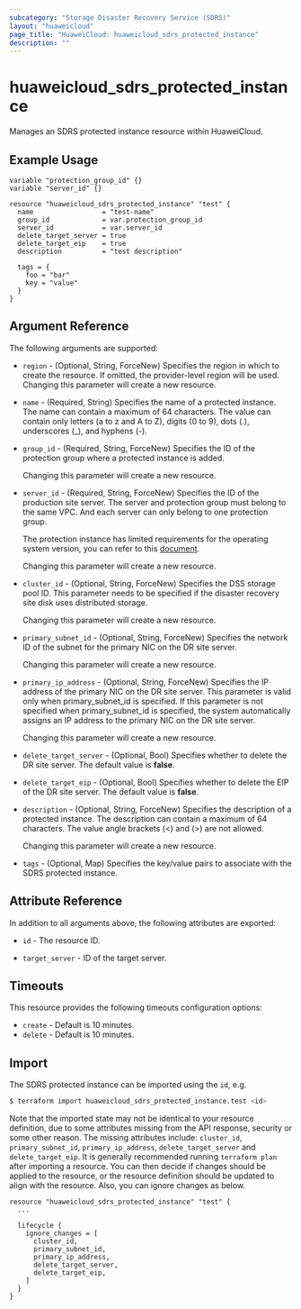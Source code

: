 ```yaml
---
subcategory: "Storage Disaster Recovery Service (SDRS)"
layout: "huaweicloud"
page_title: "HuaweiCloud: huaweicloud_sdrs_protected_instance"
description: ""
---
```


# huaweicloud_sdrs_protected_instance

Manages an SDRS protected instance resource within HuaweiCloud.

## Example Usage

```hcl
variable "protection_group_id" {}
variable "server_id" {}

resource "huaweicloud_sdrs_protected_instance" "test" {
  name                 = "test-name"
  group_id             = var.protection_group_id
  server_id            = var.server_id
  delete_target_server = true
  delete_target_eip    = true
  description          = "test description"

  tags = {
    foo = "bar"
    key = "value"
  }
}
```

## Argument Reference

The following arguments are supported:

* `region` - (Optional, String, ForceNew) Specifies the region in which to create the resource.
  If omitted, the provider-level region will be used. Changing this parameter will create a new resource.

* `name` - (Required, String) Specifies the name of a protected instance. The name can contain a maximum of 64
  characters. The value can contain only letters (a to z and A to Z), digits (0 to 9), dots (.),
  underscores (_), and hyphens (-).

* `group_id` - (Required, String, ForceNew) Specifies the ID of the protection group where a protected instance is
  added.

  Changing this parameter will create a new resource.

* `server_id` - (Required, String, ForceNew) Specifies the ID of the production site server. The server and protection
  group must belong to the same VPC. And each server can only belong to one protection group.
  
  The protection instance has limited requirements for the operating system version,
  you can refer to this [document](https://support.huaweicloud.com/intl/en-us/productdesc-sdrs/sdrs_pro_0007.html).

  Changing this parameter will create a new resource.

* `cluster_id` - (Optional, String, ForceNew) Specifies the DSS storage pool ID.
  This parameter needs to be specified if the disaster recovery site disk uses distributed storage.

  Changing this parameter will create a new resource.

* `primary_subnet_id` - (Optional, String, ForceNew) Specifies the network ID of the subnet for the primary NIC on the
  DR site server.

  Changing this parameter will create a new resource.

* `primary_ip_address` - (Optional, String, ForceNew) Specifies the IP address of the primary NIC on the DR site server.
  This parameter is valid only when primary_subnet_id is specified. If this parameter is not specified when
  primary_subnet_id is specified, the system automatically assigns an IP address to the primary NIC on the DR site
  server.

  Changing this parameter will create a new resource.

* `delete_target_server` - (Optional, Bool) Specifies whether to delete the DR site server.
  The default value is **false**.

* `delete_target_eip` - (Optional, Bool) Specifies whether to delete the EIP of the DR site server.
  The default value is **false**.

* `description` - (Optional, String, ForceNew) Specifies the description of a protected instance. The description can
  contain a maximum of 64 characters. The value angle brackets (<) and (>) are not allowed.

  Changing this parameter will create a new resource.

* `tags` - (Optional, Map) Specifies the key/value pairs to associate with the SDRS protected instance.

## Attribute Reference

In addition to all arguments above, the following attributes are exported:

* `id` - The resource ID.

* `target_server` - ID of the target server.

## Timeouts

This resource provides the following timeouts configuration options:

* `create` - Default is 10 minutes.
* `delete` - Default is 10 minutes.

## Import

The SDRS protected instance can be imported using the `id`, e.g.

```bash
$ terraform import huaweicloud_sdrs_protected_instance.test <id>
```

Note that the imported state may not be identical to your resource definition, due to some attributes missing from the
API response, security or some other reason. The missing attributes include:
`cluster_id`, `primary_subnet_id`, `primary_ip_address`, `delete_target_server` and `delete_target_eip`.
It is generally recommended running `terraform plan` after importing a resource.
You can then decide if changes should be applied to the resource, or the resource definition should be updated to align
with the resource. Also, you can ignore changes as below.

```hcl
resource "huaweicloud_sdrs_protected_instance" "test" {
  ...
  
  lifecycle {
    ignore_changes = [
      cluster_id,
      primary_subnet_id,
      primary_ip_address,
      delete_target_server,
      delete_target_eip,
    ]
  }
}
```
